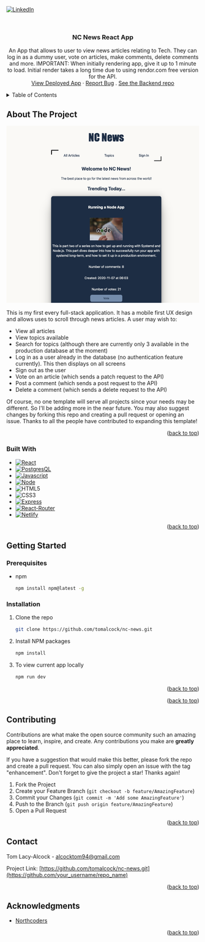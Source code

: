 <a id="readme-top"></a>


[![LinkedIn][linkedin-shield]][linkedin-url]



<!-- PROJECT LOGO -->
<br />
<div align="center">

  <h3 align="center">NC News React App</h3>

  <p align="center">
    An App that allows to user to view news articles relating to Tech. They can log in as a dummy user, vote on articles, make comments, delete comments and more. IMPORTANT: When initially rendering app, give it up to 1 minute to load. Initial render takes a long time due to using rendor.com free version for the API.
    <br />
    <a href="https://nc-news-tla.netlify.app">View Deployed App</a>
    ·
    <a href="">Report Bug</a>
    .
    <a href="https://github.com/tomalcock/backend-project">See the Backend repo</a>
  </p>
</div>



<!-- TABLE OF CONTENTS -->
<details>
  <summary>Table of Contents</summary>
  <ol>
    <li>
      <a href="#about-the-project">About The Project</a>
      <ul>
        <li><a href="#built-with">Built With</a></li>
      </ul>
    </li>
    <li>
      <a href="#getting-started">Getting Started</a>
      <ul>
        <li><a href="#prerequisites">Prerequisites</a></li>
        <li><a href="#installation">Installation</a></li>
      </ul>
    </li>
    <li><a href="#roadmap">Roadmap</a></li>
    <li><a href="#contact">Contact</a></li>
  </ol>
</details>



<!-- ABOUT THE PROJECT -->
## About The Project

[![Product Name Screen Shot][product-screenshot]](https://example.com)

This is my first every full-stack application. It has a mobile first UX design and allows uses to scroll through news articles. A user may wish to:

* View all articles
* View topics available 
* Search for topics (although there are currently only 3 available in the production database at the moment)
* Log in as a user already in the database (no authentication feature currently). This then displays on all screens
* Sign out as the user
* Vote on an article (which sends a patch request to the API)
* Post a comment (which sends a post request to the API)
* Delete a comment (which sends a delete request to the API)


Of course, no one template will serve all projects since your needs may be different. So I'll be adding more in the near future. You may also suggest changes by forking this repo and creating a pull request or opening an issue. Thanks to all the people have contributed to expanding this template!


<p align="right">(<a href="#readme-top">back to top</a>)</p>

### Built With

* [![React][React.js]][React-url]
* [![PostgresQL][PostgresQLimg]][PostgresQL-url]
* [![Javascript][Javascriptimg]][Javscript-url]
* [![Node][Nodeimg]][Node-url]
* ![HTML5][HTMLimg]
* ![CSS3][CSSimg]
* [![Express][Expressimg]][Express-url]
* [![React-Router][ReactRouterimg]][ReactRouter-url]
* [![Netlify][Netlifyimg]][Netlify-url]

<p align="right">(<a href="#readme-top">back to top</a>)</p>

<!-- GETTING STARTED -->
## Getting Started

### Prerequisites

* npm
  ```sh
  npm install npm@latest -g
  ```

### Installation

1. Clone the repo
   ```sh
   git clone https://github.com/tomalcock/nc-news.git
   ```
2. Install NPM packages
   ```sh
   npm install
   ```
3. To view current app locally
   ```sh
   npm run dev
   ```

<p align="right">(<a href="#readme-top">back to top</a>)</p>


<p align="right">(<a href="#readme-top">back to top</a>)</p>



<!-- CONTRIBUTING -->
## Contributing

Contributions are what make the open source community such an amazing place to learn, inspire, and create. Any contributions you make are **greatly appreciated**.

If you have a suggestion that would make this better, please fork the repo and create a pull request. You can also simply open an issue with the tag "enhancement".
Don't forget to give the project a star! Thanks again!

1. Fork the Project
2. Create your Feature Branch (`git checkout -b feature/AmazingFeature`)
3. Commit your Changes (`git commit -m 'Add some AmazingFeature'`)
4. Push to the Branch (`git push origin feature/AmazingFeature`)
5. Open a Pull Request

<p align="right">(<a href="#readme-top">back to top</a>)</p>

<!-- CONTACT -->
## Contact

Tom Lacy-Alcock - alcocktom94@gmail.com

Project Link: [https://github.com/tomalcock/nc-news.git](https://github.com/your_username/repo_name)

<p align="right">(<a href="#readme-top">back to top</a>)</p>



<!-- ACKNOWLEDGMENTS -->
## Acknowledgments

* [Northcoders](https://northcoders.com)

<p align="right">(<a href="#readme-top">back to top</a>)</p>



<!-- MARKDOWN LINKS & IMAGES -->
<!-- https://www.markdownguide.org/basic-syntax/#reference-style-links -->
[issues-shield]: https://img.shields.io/github/issues/othneildrew/Best-README-Template.svg?style=for-the-badge
[issues-url]: https://github.com/tomalcock/nc-news/issues
[linkedin-shield]: https://img.shields.io/badge/-LinkedIn-black.svg?style=for-the-badge&logo=linkedin&colorB=555
[linkedin-url]: https://www.linkedin.com/in/tom-lacy-alcock-b28b84283/
[product-screenshot]: /Screenshot.png
[React.js]: https://img.shields.io/badge/React-20232A?style=for-the-badge&logo=react&logoColor=61DAFB
[React-url]: https://reactjs.org/
[PostgresQLimg]: https://img.shields.io/badge/PostgreSQL-316192?style=for-the-badge&logo=postgresql&logoColor=white
[PostgresQL-url]: https://www.postgresql.org  
[Javascriptimg]:https://img.shields.io/badge/JavaScript-F7DF1E?style=for-the-badge&logo=javascript&logoColor=black
[Javscript-url]:https://www.javascript.com
[Nodeimg]:https://img.shields.io/badge/Node.js-43853D?style=for-the-badge&logo=node.js&logoColor=white
[Node-url]:https://nodejs.org/en
[HTMLimg]:https://img.shields.io/badge/HTML5-E34F26?style=for-the-badge&logo=html5&logoColor=white
[CSSimg]:https://img.shields.io/badge/CSS3-1572B6?style=for-the-badge&logo=css3&logoColor=white
[Expressimg]:https://img.shields.io/badge/Express.js-404D59?style=for-the-badge
[Express-url]:https://expressjs.com
[ReactRouterimg]:https://img.shields.io/badge/React_Router-CA4245?style=for-the-badge&logo=react-router&logoColor=white
[ReactRouter-url]:https://reactrouter.com/en/main
[Netlifyimg]:https://img.shields.io/badge/Netlify-00C7B7?style=for-the-badge&logo=netlify&logoColor=white
[Netlify-url]:https://www.netlify.com